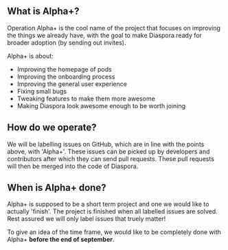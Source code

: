 ## What is Alpha+?
Operation Alpha+ is the cool name of the project that focuses on improving the things we already have, with the goal to make Diaspora ready for broader adoption (by sending out invites).

Alpha+ is about:
* Improving the homepage of pods
* Improving the onboarding process
* Improving the general user experience
* Fixing small bugs
* Tweaking features to make them more awesome
* Making Diaspora look awesome enough to be worth joining

## How do we operate?
We will be labelling issues on GitHub, which are in line with the points above, with 'Alpha+'. These issues can be picked up by developers and contributors after which they can send pull requests. These pull requests will then be merged into the code of Diaspora.

## When is Alpha+ done?
Alpha+ is supposed to be a short term project and one we would like to actually 'finish'. The project is finished when all labelled issues are solved. Rest assured we will only label issues that truely matter!

To give an idea of the time frame, we would like to be completely done with Alpha+ **before the end of september**.